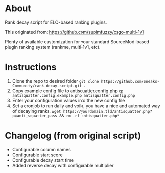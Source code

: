 # About
Rank decay script for ELO-based ranking plugins.

This originated from: https://github.com/supimfuzzy/csgo-multi-1v1

Plenty of available customization for your standard SourceMod-based plugin ranking system (rankme, multi-1v1, etc).

# Instructions
1. Clone the repo to desired folder `git clone https://github.com/Sneaks-Community/rank-decay-script.git .`
2. Copy example config file to antisquatter.config.php `cp antisquatter.config.example.php antisquatter.config.php`
3. Enter your configuration values into the new config file
4. Set a cronjob to run daily and voila, you have a nice and automated way of decaying ranks. `wget https://yourdomain.tld/antisquatter.php?p=anti_squatter_pass && rm -rf antisquatter.php*`

# Changelog (from original script)
- Configurable column names
- Configurable start score
- Configurable decay start time
- Added reverse decay with configurable multiplier
